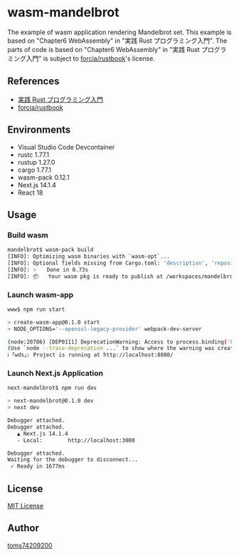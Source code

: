 # wasm-mandelbrot

The example of wasm application rendering Mandelbrot set.
This example is based on "Chapter6 WebAssembly" in "実践 Rust プログラミング入門". The parts of code is based on "Chapter6 WebAssembly" in "実践 Rust プログラミング入門" is subject to [forcia/rustbook](https://github.com/forcia/rustbook)'s license.

## References

- [実践 Rust プログラミング入門](https://www.shuwasystem.co.jp/book/9784798061702.html)
- [forcia/rustbook](https://github.com/forcia/rustbook)

## Environments

- Visual Studio Code Devcontainer
- rustc 1.77.1
- rustup 1.27.0
- cargo 1.77.1
- wasm-pack 0.12.1
- Next.js 14.1.4
- React 18

## Usage

### Build wasm

```sh
mandelbrot$ wasm-pack build
[INFO]: Optimizing wasm binaries with `wasm-opt`...
[INFO]: Optional fields missing from Cargo.toml: 'description', 'repository', and 'license'. These are not necessary, but recommended
[INFO]: ✨   Done in 0.73s
[INFO]: 📦   Your wasm pkg is ready to publish at /workspaces/mandelbrot/mandelbrot/pkg.
```

### Launch wasm-app

```sh
www$ npm run start

> create-wasm-app@0.1.0 start
> NODE_OPTIONS='--openssl-legacy-provider' webpack-dev-server

(node:20786) [DEP0111] DeprecationWarning: Access to process.binding('http_parser') is deprecated.
(Use `node --trace-deprecation ...` to show where the warning was created)
ℹ ｢wds｣: Project is running at http://localhost:8080/
```

### Launch Next.js Application

```sh
next-mandelbrot$ npm run dev

> next-mandelbrot@0.1.0 dev
> next dev

Debugger attached.
Debugger attached.
   ▲ Next.js 14.1.4
   - Local:        http://localhost:3000

Debugger attached.
Waiting for the debugger to disconnect...
 ✓ Ready in 1677ms
```

## License

[MIT License](LICENSE)

## Author

[toms74209200](https://github.com/toms74209200)

